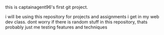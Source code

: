 this is captainagent96's first git project.
<p>i will be using this repository for projects and assignments i get in my web dev class.
dont worry if there is random stuff in this repository, thats probably just me testing features and techniques</p>